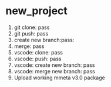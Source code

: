 # new_project
1. git clone: pass
2. git push: pass
3. create new branch:pass: 
4. merge: pass
5. vscode: clone: pass
6. vscode: push: pass
7. vscode: create new branch: pass
8. vscode: merge new branch: pass
9. Upload working mmeta v3.0 package
